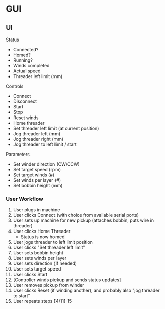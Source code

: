 # GUI

## UI

Status
- Connected?
- Homed?
- Running?
- Winds completed
- Actual speed
- Threader left limit (mm)

Controls
- Connect
- Disconnect
- Start
- Stop
- Reset winds
- Home threader
- Set threader left limit (at current position)
- Jog threader left (mm)
- Jog threader right (mm)
- Jog threader to left limit / start

Parameters
- Set winder direction (CW/CCW)
- Set target speed (rpm)
- Set target winds (#)
- Set winds per layer (#)
- Set bobbin height (mm)

### User Workflow

1. User plugs in machine
2. User clicks Connect (with choice from available serial ports)
3. User sets up machine for new pickup (attaches bobbin, puts wire in threader)
4. User clicks Home Threader
    - Status is now homed
5. User jogs threader to left limit position
6. User clicks "Set threader left limit"
7. User sets bobbin height
8. User sets winds per layer
9. User sets direction (if needed)
10. User sets target speed
11. User clicks Start
12. [Controller winds pickup and sends status updates]
13. User removes pickup from winder
14. User clicks Reset (if winding another), and probably also "jog threader to start"
15. User repeats steps [4/11]-15
